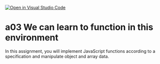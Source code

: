 [![Open in Visual Studio Code](https://classroom.github.com/assets/open-in-vscode-f059dc9a6f8d3a56e377f745f24479a46679e63a5d9fe6f495e02850cd0d8118.svg)](https://classroom.github.com/online_ide?assignment_repo_id=6018191&assignment_repo_type=AssignmentRepo)
# a03 We can learn to function in this environment
In this assignment, you will implement JavaScript functions according to a specification and manipulate object and array data.
